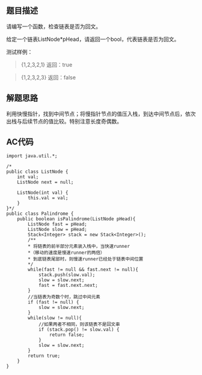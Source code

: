## 题目描述
请编写一个函数，检查链表是否为回文。

给定一个链表ListNode*pHead，请返回一个bool，代表链表是否为回文。

测试样例：

> {1,2,3,2,1}    返回：true

> {1,2,3,2,3}    返回：false

## 解题思路
利用快慢指针，找到中间节点；将慢指针节点的值压入栈，到达中间节点后，依次出栈与后续节点的值比较。特别注意长度奇偶数。

## AC代码
```
import java.util.*;

/*
public class ListNode {
    int val;
    ListNode next = null;

    ListNode(int val) {
        this.val = val;
    }
}*/
public class Palindrome {
    public boolean isPalindrome(ListNode pHead){
        ListNode fast = pHead;
        ListNode slow = pHead;
        Stack<Integer> stack = new Stack<Integer>();
        /**
        * 将链表的前半部分元素装入栈中，当快速runner
        *（移动的速度是慢速runner的两倍）
        * 到底链表尾部时，则慢速runner已经处于链表中间位置
        */
        while(fast != null && fast.next != null){
            stack.push(slow.val);
            slow = slow.next;
            fast = fast.next.next;
        }
        //当链表为奇数个时，跳过中间元素
        if (fast != null) {
            slow = slow.next;
        }
        while(slow != null){
            //如果两者不相同，则该链表不是回文串
            if (stack.pop() != slow.val) {
                return false;
            }
            slow = slow.next;
        }
        return true;
    }
}
```